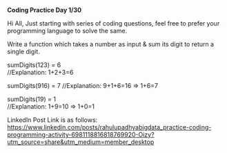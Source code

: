 **Coding Practice Day 1/30**

Hi All,
Just starting with series of coding questions, feel free to prefer your programming language to solve the same.

Write a function which takes a number as input & sum its digit to return a single digit.

sumDigits(123) = 6   
//Explanation: 1+2+3=6

sumDigits(916) = 7
//Explanation: 9+1+6=16 => 1+6=7

sumDigits(19)  = 1   
//Explanation: 1+9=10 => 1+0=1


LinkedIn Post Link is as follows:
https://www.linkedin.com/posts/rahulupadhyabigdata_practice-coding-programming-activity-6981118816818769920-Oizy?utm_source=share&utm_medium=member_desktop
